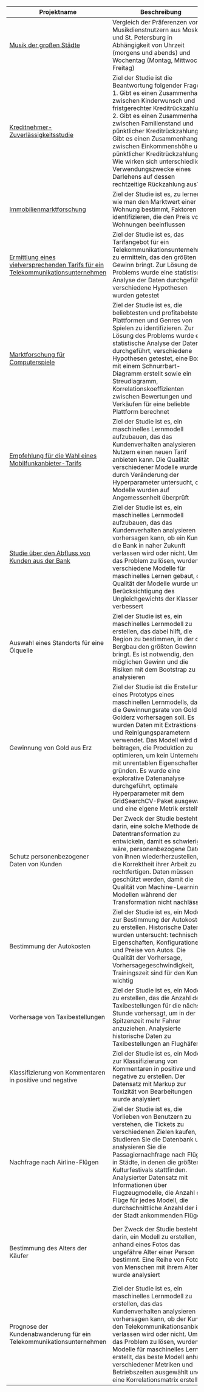 **Projektname** | **Beschreibung** | **Verwendete Bibliotheken**
------------ | ------------- | -------------
[Musik der großen Städte](https://github.com/Konstantin5054232/ausbildungsprojekte/tree/main/01_musik_der_gro%C3%9Fst%C3%A4dte) | Vergleich der Präferenzen von Musikdienstnutzern aus Moskau und St. Petersburg in Abhängigkeit von Uhrzeit (morgens und abends) und Wochentag (Montag, Mittwoch, Freitag) | Pandas
[Kreditnehmer-Zuverlässigkeitsstudie](https://github.com/Konstantin5054232/ausbildungsprojekte/tree/main/02_kreditnehmer_zuverl%C3%A4ssigkeitsstudie) | Ziel der Studie ist die Beantwortung folgender Fragen: 1. Gibt es einen Zusammenhang zwischen Kinderwunsch und fristgerechter Kreditrückzahlung? 2. Gibt es einen Zusammenhang zwischen Familienstand und pünktlicher Kreditrückzahlung? 3. Gibt es einen Zusammenhang zwischen Einkommenshöhe und pünktlicher Kreditrückzahlung? 4. Wie wirken sich unterschiedliche Verwendungszwecke eines Darlehens auf dessen rechtzeitige Rückzahlung aus?| Pandas, Pymystem3
[Immobilienmarktforschung](https://github.com/Konstantin5054232/ausbildungsprojekte/tree/main/03_wohnungen_verkauf) | Ziel der Studie ist es, zu lernen, wie man den Marktwert einer Wohnung bestimmt, Faktoren zu identifizieren, die den Preis von Wohnungen beeinflussen | Pandas
[Ermittlung eines vielversprechenden Tarifs für ein Telekommunikationsunternehmen](https://github.com/Konstantin5054232/ausbildungsprojekte/tree/main/04_mobilfunktarif) | Ziel der Studie ist es, das Tarifangebot für ein Telekommunikationsunternehmen zu ermitteln, das den größten Gewinn bringt. Zur Lösung des Problems wurde eine statistische Analyse der Daten durchgeführt, verschiedene Hypothesen wurden getestet | Pandas, numpy, stats
[Marktforschung für Computerspiele](https://github.com/Konstantin5054232/ausbildungsprojekte/tree/main/05_computerspielen_verkaufen) | Ziel der Studie ist es, die beliebtesten und profitabelsten Plattformen und Genres von Spielen zu identifizieren. Zur Lösung des Problems wurde eine statistische Analyse der Daten durchgeführt, verschiedene Hypothesen getestet, eine Box mit einem Schnurrbart-Diagramm erstellt sowie ein Streudiagramm, Korrelationskoeffizienten zwischen Bewertungen und Verkäufen für eine beliebte Plattform berechnet | pandas, numpy, statistiken, matplotlib.pyplot
[Empfehlung für die Wahl eines Mobilfunkanbieter-Tarifs](https://github.com/Konstantin5054232/ausbildungsprojekte/tree/main/06_mobilfunktarif_ml) | Ziel der Studie ist es, ein maschinelles Lernmodell aufzubauen, das das Kundenverhalten analysieren und Nutzern einen neuen Tarif anbieten kann. Die Qualität verschiedener Modelle wurde durch Veränderung der Hyperparameter untersucht, die Modelle wurden auf Angemessenheit überprüft | pandas, sklearn.tree, sklearn.ensemble, sklearn.metrics, sklearn.model_selection, random
[Studie über den Abfluss von Kunden aus der Bank](https://github.com/Konstantin5054232/ausbildungsprojekte/tree/main/07_bankkunden_gehen_weg) | Ziel der Studie ist es, ein maschinelles Lernmodell aufzubauen, das das Kundenverhalten analysieren und vorhersagen kann, ob ein Kunde die Bank in naher Zukunft verlassen wird oder nicht. Um das Problem zu lösen, wurden verschiedene Modelle für maschinelles Lernen gebaut, die Qualität der Modelle wurde unter Berücksichtigung des Ungleichgewichts der Klassen verbessert | pandas, sklearn.tree, sklearn.ensemble, sklearn.metrics, sklearn.model_selection, sklearn.linear_model, sklearn.preprocessing, sklearn.utils
Auswahl eines Standorts für eine Ölquelle | Ziel der Studie ist es, ein maschinelles Lernmodell zu erstellen, das dabei hilft, die Region zu bestimmen, in der der Bergbau den größten Gewinn bringt. Es ist notwendig, den möglichen Gewinn und die Risiken mit dem Bootstrap zu analysieren | pandas, numpy, sklearn.metrics, sklearn.model_selection, sklearn.linear_model, scipy
Gewinnung von Gold aus Erz|Ziel der Studie ist die Erstellung eines Prototyps eines maschinellen Lernmodells, das die Gewinnungsrate von Gold aus Golderz vorhersagen soll. Es wurden Daten mit Extraktions- und Reinigungsparametern verwendet. Das Modell wird dazu beitragen, die Produktion zu optimieren, um kein Unternehmen mit unrentablen Eigenschaften zu gründen. Es wurde eine explorative Datenanalyse durchgeführt, optimale Hyperparameter mit dem GridSearchCV-Paket ausgewählt und eine eigene Metrik erstellt| pandas, numpy, sklearn.metrics, sklearn.model_selection, sklearn.linear_model, sklearn.ensemble, sklearn.tree, sklearn.metrics.scorer, scipy
Schutz personenbezogener Daten von Kunden|Der Zweck der Studie besteht darin, eine solche Methode der Datentransformation zu entwickeln, damit es schwierig wäre, personenbezogene Daten von ihnen wiederherzustellen, um die Korrektheit ihrer Arbeit zu rechtfertigen. Daten müssen geschützt werden, damit die Qualität von Machine-Learning-Modellen während der Transformation nicht nachlässt | pandas, numpy, sklearn.linear_model
Bestimmung der Autokosten|Ziel der Studie ist es, ein Modell zur Bestimmung der Autokosten zu erstellen. Historische Daten wurden untersucht: technische Eigenschaften, Konfigurationen und Preise von Autos. Die Qualität der Vorhersage, Vorhersagegeschwindigkeit, Trainingszeit sind für den Kunden wichtig | pandas, sklearn.linear_model, sklearn.model_selection, sklearn.tree, sklearn.ensemble, sklearn.metrics, lightgbm.sklearn
Vorhersage von Taxibestellungen|Ziel der Studie ist es, ein Modell zu erstellen, das die Anzahl der Taxibestellungen für die nächste Stunde vorhersagt, um in der Spitzenzeit mehr Fahrer anzuziehen. Analysierte historische Daten zu Taxibestellungen an Flughäfen | pandas, numpy, sklearn.linear_model, sklearn.model_selection, sklearn.tree, sklearn.ensemble, sklearn.metrics, statsmodels.tsa.seasonal, matplotlib.pyplot, sklearn.metrics.scorer
Klassifizierung von Kommentaren in positive und negative | Ziel der Studie ist es, ein Modell zur Klassifizierung von Kommentaren in positive und negative zu erstellen. Der Datensatz mit Markup zur Toxizität von Bearbeitungen wurde analysiert | pandas, numpy, sklearn.linear_model, sklearn.model_selection, sklearn.tree, sklearn.ensemble, sklearn.metrics, re, nltk, nltk.corpus, sklearn.feature_extraction.text
Nachfrage nach Airline-Flügen | Ziel der Studie ist es, die Vorlieben von Benutzern zu verstehen, die Tickets zu verschiedenen Zielen kaufen, Studieren Sie die Datenbank und analysieren Sie die Passagiernachfrage nach Flügen in Städte, in denen die größten Kulturfestivals stattfinden. Analysierter Datensatz mit Informationen über Flugzeugmodelle, die Anzahl der Flüge für jedes Modell, die durchschnittliche Anzahl der in der Stadt ankommenden Flüge | pandas, seegeboren, matplotlib.pyplot, math, scipy
Bestimmung des Alters der Käufer | Der Zweck der Studie besteht darin, ein Modell zu erstellen, das anhand eines Fotos das ungefähre Alter einer Person bestimmt. Eine Reihe von Fotos von Menschen mit ihrem Alter wurde analysiert | pandas, numpy, seaborn, matplotlib.pyplot, tensorflow.keras.datasets, tensorflow.keras.preprocessing.image, tensorflow.keras.layers, tensorflow.keras.models, tensorflow.keras.optimizers, tensorflow.keras.applications.resnet
Prognose der Kundenabwanderung für ein Telekommunikationsunternehmen| Ziel der Studie ist es, ein maschinelles Lernmodell zu erstellen, das das Kundenverhalten analysieren und vorhersagen kann, ob der Kunde den Telekommunikationsanbieter verlassen wird oder nicht. Um das Problem zu lösen, wurden Modelle für maschinelles Lernen erstellt, das beste Modell anhand verschiedener Metriken und Betriebszeiten ausgewählt und eine Korrelationsmatrix erstellt | pandas, matplotlib.pyplot, sklearn.metrics, sklearn.model_selection, sklearn.pipeline, sklearn.preprocessing, sklearn.linear_model, sklearn.ensemble, sklearn.neural_network, catboost, tqdm
